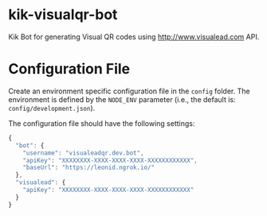 # kik-visualqr-bot
Kik Bot for generating Visual QR codes using http://www.visualead.com API.

# Configuration File

Create an environment specific configuration file in the `config` folder.
The environment is defined by the `NODE_ENV` parameter (i.e., the default is: `config/development.json`).

The configuration file should have the following settings:

```javascript
{
  "bot": {
    "username": "visualeadqr.dev.bot",
    "apiKey": "XXXXXXXX-XXXX-XXXX-XXXX-XXXXXXXXXXXX",
    "baseUrl": "https://leonid.ngrok.io/"
  },
  "visualead": {
    "apiKey": "XXXXXXXX-XXXX-XXXX-XXXX-XXXXXXXXXXXX"
  }
}
```

